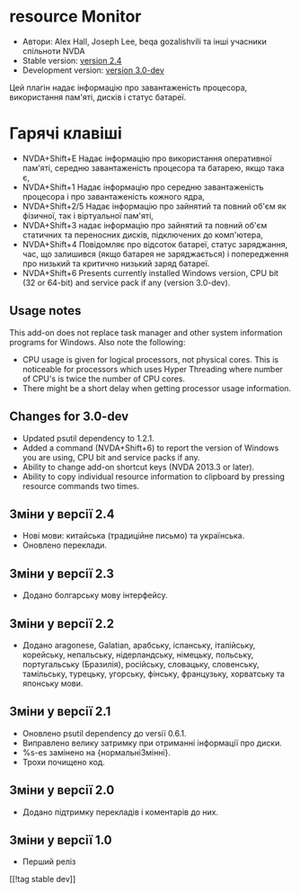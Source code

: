 # resource Monitor #

* Автори: Alex Hall, Joseph Lee, beqa gozalishvili та інші учасники
  спільноти NVDA
* Stable version: [version 2.4][1]
* Development version: [version 3.0-dev][2]

Цей плагін надає інформацію про завантаженість процесора, використання
пам'яті, дисків і статус батареї.

# Гарячі клавіші #

* NVDA+Shift+E Надає інформацію про використання оперативної пам'яті,
  середню завантаженість процесора та батарею, якщо така є,
* NVDA+Shift+1 Надає інформацію про середню завантаженість процесора і про
  завантаженість кожного ядра,
* NVDA+Shift+2/5 Надає інформацію про зайнятий та повний об'єм як фізичної,
  так і віртуальної пам'яті,
* NVDA+Shift+3 надає інформацію про зайнятий та повний об'єм статичних та
  переносних дисків, підключених до комп'ютера,
* NVDA+Shift+4 Повідомляє про відсоток батареї, статус заряджання, час, що
  залишився (якщо батарея не заряджається) і попередження про низький та
  критично низький заряд батареї.
* NVDA+Shift+6 Presents currently installed Windows version, CPU bit (32 or
  64-bit) and service pack if any (version 3.0-dev).

## Usage notes ##

This add-on does not replace task manager and other system information
programs for Windows. Also note the following:

* CPU usage is given for logical processors, not physical cores. This is
  noticeable for processors which uses Hyper Threading where number of CPU's
  is twice the number of CPU cores.
* There might be a short delay when getting processor usage information.

## Changes for 3.0-dev ##

* Updated psutil dependency to 1.2.1.
* Added a command (NVDA+Shift+6) to report the version of Windows you are
  using, CPU bit and service packs if any.
* Ability to change add-on shortcut keys (NVDA 2013.3 or later).
* Ability to copy individual resource information to clipboard by pressing
  resource commands two times.

## Зміни у версії 2.4 ##

* Нові мови: китайська (традиційне письмо) та українська.
* Оновлено переклади.

## Зміни у версії 2.3 ##

* Додано болгарську мову інтерфейсу.

## Зміни у версії 2.2 ##

* Додано aragonese, Galatian, арабську, іспанську, італійську, корейську,
  непальську, нідерландську, німецьку, польську, португальську (Бразилія),
  російську, словацьку, словенську, тамільську, турецьку, угорську, фінську,
  французьку, хорватську та японську мови.

## Зміни у версії 2.1 ##

* Оновлено psutil dependency до versії 0.6.1.
* Виправлено велику затримку при отриманні інформації про диски.
* %s-es замінено на {нормальніЗмінні}.
* Трохи почищено код.

## Зміни у версії 2.0 ##

* Додано підтримку перекладів і коментарів до них.

## Зміни у версії 1.0 ##

* Перший реліз

[[!tag stable dev]]

[1]: http://addons.nvda-project.org/files/get.php?file=rm

[2]: http://addons.nvda-project.org/files/get.php?file=rm-dev

